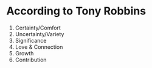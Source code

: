 # According to Tony Robbins

1. Certainty/Comfort
2. Uncertainty/Variety
3. Significance
4. Love & Connection
5. Growth
6. Contribution
